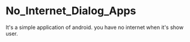 # No_Internet_Dialog_Apps
It's a simple application of android. you have no internet when it's show user.
